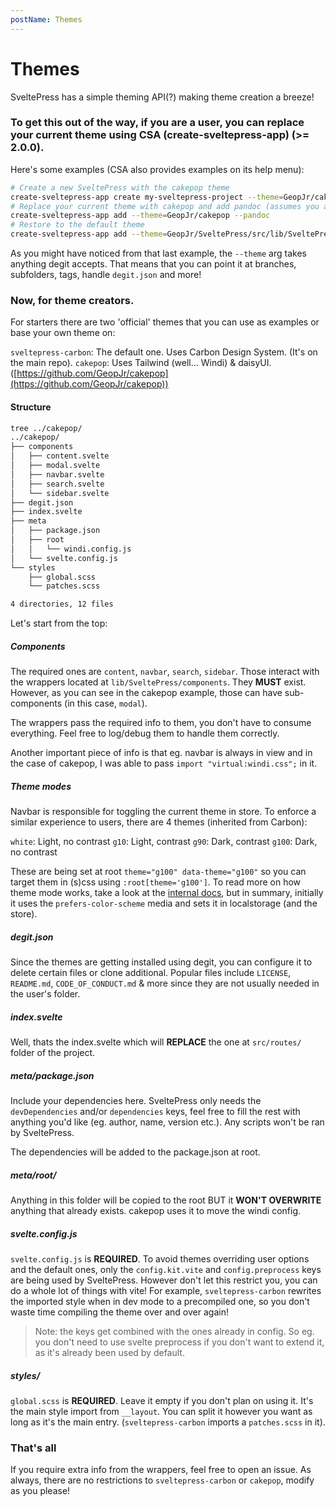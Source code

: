 ```yaml
---
postName: Themes
---
```


# Themes

SveltePress has a simple theming API(?) making theme creation a breeze!

### To get this out of the way, if you are a user, you can replace your current theme using CSA (create-sveltepress-app) (>= 2.0.0).

Here's some examples (CSA also provides examples on its help menu):

```bash
# Create a new SveltePress with the cakepop theme
create-sveltepress-app create my-sveltepress-project --theme=GeopJr/cakepop
# Replace your current theme with cakepop and add pandoc (assumes you are at the root of your Sveltepress project)
create-sveltepress-app add --theme=GeopJr/cakepop --pandoc
# Restore to the default theme
create-sveltepress-app add --theme=GeopJr/SveltePress/src/lib/SveltePress/theme/
```

As you might have noticed from that last example, the `--theme` arg takes anything degit accepts.
That means that you can point it at branches, subfolders, tags, handle `degit.json` and more!

### Now, for theme creators.

For starters there are two 'official' themes that you can use as examples or base your own theme on:

`sveltepress-carbon`: The default one. Uses Carbon Design System. (It's on the main repo).
`cakepop`: Uses Tailwind (well... Windi) & daisyUI. ([https://github.com/GeopJr/cakepop](https://github.com/GeopJr/cakepop))

#### Structure

```bash
tree ../cakepop/
../cakepop/
├── components
│   ├── content.svelte
│   ├── modal.svelte
│   ├── navbar.svelte
│   ├── search.svelte
│   └── sidebar.svelte
├── degit.json
├── index.svelte
├── meta
│   ├── package.json
│   ├── root
│   │   └── windi.config.js
│   └── svelte.config.js
└── styles
    ├── global.scss
    └── patches.scss

4 directories, 12 files
```

Let's start from the top:

##### Components

The required ones are `content`, `navbar`, `search`, `sidebar`. Those interact with the wrappers located at `lib/SveltePress/components`.
They **MUST** exist. However, as you can see in the cakepop example, those can have sub-components (in this case, `modal`).

The wrappers pass the required info to them, you don't have to consume everything. Feel free to log/debug them to handle them correctly.

Another important piece of info is that eg. navbar is always in view and in the case of cakepop, I was able to pass `import "virtual:windi.css";` in it.

##### Theme modes

Navbar is responsible for toggling the current theme in store. To enforce a similar experience to users, there are 4 themes (inherited from Carbon):

`white`: Light, no contrast
`g10`: Light, contrast
`g90`: Dark, contrast
`g100`: Dark, no contrast

These are being set at root `theme="g100" data-theme="g100"` so you can target them in (s)css using `:root[theme='g100']`.
To read more on how theme mode works, take a look at the [internal docs](https://sveltepress.geopjr.dev/internals/01%20-%20SveltePress/07%20-%20Theme), but in summary, initially it uses the `prefers-color-scheme` media and sets it in localstorage (and the store).

##### degit.json

Since the themes are getting installed using degit, you can configure it to delete certain files or clone additional. Popular files include `LICENSE`, `README.md`, `CODE_OF_CONDUCT.md` & more since they are not usually needed in the user's folder.

##### index.svelte

Well, thats the index.svelte which will **REPLACE** the one at `src/routes/` folder of the project.

##### meta/package.json

Include your dependencies here. SveltePress only needs the `devDependencies` and/or `dependencies` keys, feel free to fill the rest with anything you'd like (eg. author, name, version etc.). Any scripts won't be ran by SveltePress.

The dependencies will be added to the package.json at root.

##### meta/root/

Anything in this folder will be copied to the root BUT it **WON'T OVERWRITE** anything that already exists. cakepop uses it to move the windi config.

##### svelte.config.js

`svelte.config.js` is **REQUIRED**.
To avoid themes overriding user options and the default ones, only the `config.kit.vite` and `config.preprocess` keys are being used by SveltePress.
However don't let this restrict you, you can do a whole lot of things with vite! For example, `sveltepress-carbon` rewrites the imported style when in dev mode to a precompiled one, so you don't waste time compiling the theme over and over again!

> Note: the keys get combined with the ones already in config. So eg. you don't need to use svelte preprocess if you don't want to extend it, as it's already been used by default.

##### styles/

`global.scss` is **REQUIRED**.
Leave it empty if you don't plan on using it.
It's the main style import from `__layout`. You can split it however you want as long as it's the main entry. (`sveltepress-carbon` imports a `patches.scss` in it).

### That's all

If you require extra info from the wrappers, feel free to open an issue.
As always, there are no restrictions to `sveltepress-carbon` or `cakepop`, modify as you please!
